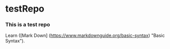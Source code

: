 # testRepo


### This is a test repo
Learn ([Mark Down] (https://www.markdownguide.org/basic-syntax) "Basic Syntax").
